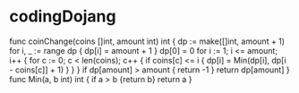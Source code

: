 # codingDojang



func coinChange(coins []int, amount int) int {
    dp := make([]int, amount + 1)
    for i, _ := range dp {
        dp[i] = amount + 1
    }
    dp[0] = 0
    for i := 1; i <= amount; i++ {
        for c := 0; c < len(coins); c++ {
            if coins[c] <= i {
                dp[i] = Min(dp[i], dp[i - coins[c]] + 1)
            }
        }
    }
    if dp[amount] > amount {
        return -1
    }
    return dp[amount]
}
func Min(a, b int) int {
    if a > b {return b}
    return a
}

